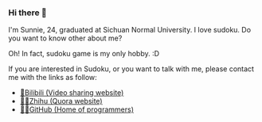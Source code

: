 ### Hi there 👋

I'm Sunnie, 24, graduated at Sichuan Normal University. I love sudoku. Do you want to know other about me?

Oh! In fact, sudoku game is my only hobby. :D

If you are interested in Sudoku, or you want to talk with me, please contact me with the links as follow:

* [🎦Bilibili (Video sharing website)](https://space.bilibili.com/23736703)
* [👨‍🏫Zhihu (Quora website)](https://www.zhihu.com/people/Sunnie-Shine)
* [👨‍💻GitHub (Home of programmers)](https://github.com/Sunnie-Shine)

